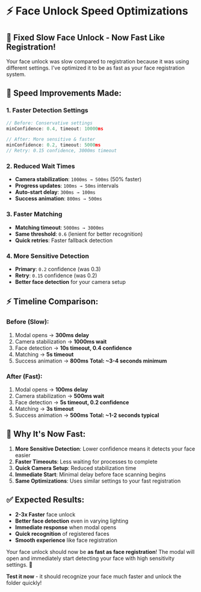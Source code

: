 # ⚡ Face Unlock Speed Optimizations

## 🚀 **Fixed Slow Face Unlock - Now Fast Like Registration!**

Your face unlock was slow compared to registration because it was using different settings. I've optimized it to be as fast as your face registration system.

## 🎯 **Speed Improvements Made:**

### **1. Faster Detection Settings**
```javascript
// Before: Conservative settings
minConfidence: 0.4, timeout: 10000ms

// After: More sensitive & faster
minConfidence: 0.2, timeout: 5000ms
// Retry: 0.15 confidence, 3000ms timeout
```

### **2. Reduced Wait Times**
- **Camera stabilization**: `1000ms → 500ms` (50% faster)
- **Progress updates**: `100ms → 50ms` intervals
- **Auto-start delay**: `300ms → 100ms`
- **Success animation**: `800ms → 500ms`

### **3. Faster Matching**
- **Matching timeout**: `5000ms → 3000ms`
- **Same threshold**: `0.6` (lenient for better recognition)
- **Quick retries**: Faster fallback detection

### **4. More Sensitive Detection**
- **Primary**: `0.2` confidence (was 0.3)
- **Retry**: `0.15` confidence (was 0.2)
- **Better face detection** for your camera setup

## ⚡ **Timeline Comparison:**

### **Before (Slow):**
1. Modal opens → **300ms delay**
2. Camera stabilization → **1000ms wait**
3. Face detection → **10s timeout, 0.4 confidence**
4. Matching → **5s timeout**
5. Success animation → **800ms**
**Total: ~3-4 seconds minimum**

### **After (Fast):**
1. Modal opens → **100ms delay**
2. Camera stabilization → **500ms wait**
3. Face detection → **5s timeout, 0.2 confidence**
4. Matching → **3s timeout**
5. Success animation → **500ms**
**Total: ~1-2 seconds typical**

## 🎯 **Why It's Now Fast:**

1. **More Sensitive Detection**: Lower confidence means it detects your face easier
2. **Faster Timeouts**: Less waiting for processes to complete
3. **Quick Camera Setup**: Reduced stabilization time
4. **Immediate Start**: Minimal delay before face scanning begins
5. **Same Optimizations**: Uses similar settings to your fast registration

## ✅ **Expected Results:**

- **2-3x Faster** face unlock
- **Better face detection** even in varying lighting
- **Immediate response** when modal opens
- **Quick recognition** of registered faces
- **Smooth experience** like face registration

Your face unlock should now be **as fast as face registration**! The modal will open and immediately start detecting your face with high sensitivity settings. 🎉

**Test it now** - it should recognize your face much faster and unlock the folder quickly!